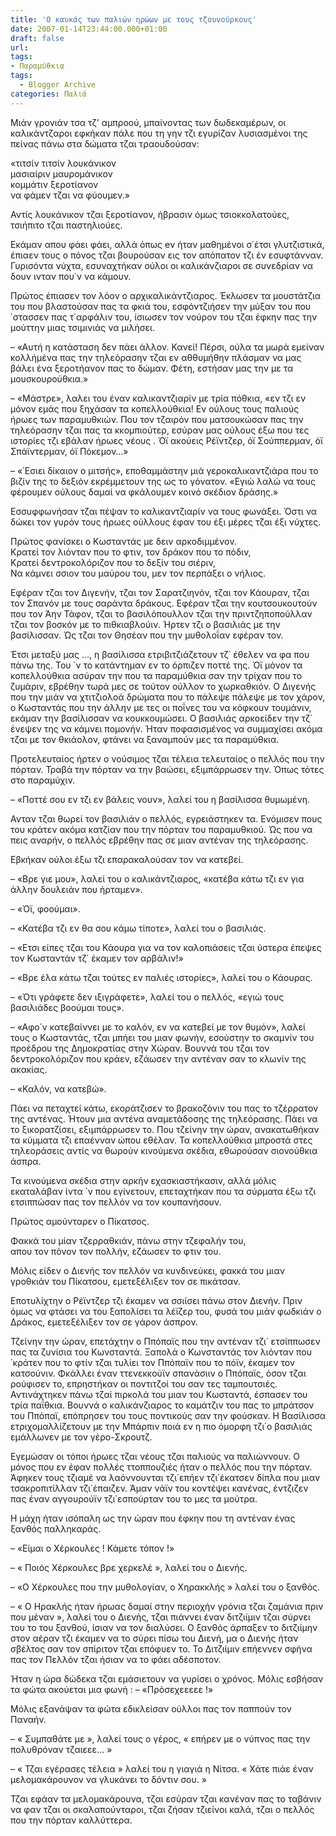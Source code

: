 ```yaml
---
title: 'Ο καυκάς των παλιών ηρώων με τους τζουνούρκους'
date: 2007-01-14T23:44:00.000+01:00
draft: false
url: 
tags: 
- Παραμύθκια
tags:
  - Blogger Archive
categories: Παλιά
---
```


Μιάν γρονιάν τσα τζ' αμπροού, μπαίνοντας των δωδεκαμέρων, οι καλικάντζαροι εφκήκαν πάλε που τη γην τζι εγυρίζαν λυσιασμένοι της πείνας πάνω στα δώματα τζαι τραουδούσαν:  
  
«τιτσίν τιτσίν λουκάνικον  
μασιαίριν μαυρομάνικον  
κομμάτιν ξεροτίανον  
να φάμεν τζαι να φύουμεν.»  
  
Αντίς λουκάνικον τζαι ξεροτίανον, ήβρασιν όμως τσιοκκολατούες, τσιήπιτο τζαι παστηλιούες.  
  
Εκάμαν απου φάει φάει, αλλά όπως eν ήταν μαθημένοι σ΄έτσι γλυτζιστικά, έπιαεν τους ο πόνος τζαι βουρούσαν εις τον απόπατον τζι έν εσυφτάνναν. Γυρισόντα νύχτα, εσυναχτήκαν ούλοι οι καλικάνζιαροι σε συνεδρίαν να δουν ινταν που΄ν να κάμουν.  
  
Πρώτος έπιασεν τον λόον ο αρχικαλικάντζιαρος. Έκλωσεν τα μουστάτζια του που βλαστούσαν πας τα φκιά του, εσφόντζιήσεν την μύξαν του που ΄στασσεν πας τ΄αρφάλιν του, ίσιωσεν τον νούρον του τζαι έφκην πας την μούττην μιας τσιμινιάς να μιλήσει.  
  
– «Αυτή η κατάσταση δεν πάει άλλον. Κανεί! Πέρσι, ούλα τα μωρά εμείναν κολλήμένα πας την τηλεόρασην τζαι εν αθθυμήθην πλάσμαν να μας βάλει ένα ξεροτήανον πας το δώμαν. Φέτη, εστήσαν μας την με τα μουσκουρούθκια.»  
  
– «Μάστρε», λαλει του έναν καλικαντζιαρίν με τρία πόθκια, «εν τζι εν μόνον εμάς που ξηχάσαν τα κοπελλούθκια! Εν ούλους τους παλιούς ήρωες των παραμυθκιών. Που τον τζαιρόν που ματσουκώσαν πας την τηλεόρασην τζαι πας τα κκομπιούτερ, εσύραν μας ούλους έξω που τες ιστορίες τζι εβάλαν ήρωες νέους . Όϊ ακούεις Ρέϊντζερ, όϊ Σούππερμαν, όϊ Σπάϊντερμαν, όϊ Πόκεμον…»  
  
– «΄Εσιει δίκαιον ο μιτσής», εποθαμμάστην μιά γεροκαλικαντζιάρα που το βιζίν της το δεξιόν εκρέμμετουν της ως το γόνατον. «Εγιώ λαλώ να τους φέρουμεν ούλους δαμαί να φκάλουμεν κοινό σκέδιον δράσης.»  
  
Εσσυφφωνήσαν τζαι πέψαν το καλικαντζιαρίν να τους φωνάξει. Όστι να δώκει τον γυρόν τους ήρωες ούλλους έφαν του έξι μέρες τζαι έξι νύχτες.  
  
Πρώτος φανίσκει ο Κωσταντάς με δειν αρκοδιμμένον.  
Κρατεί τον λιόνταν που το φτιν, τον δράκον που το πόδιν,  
Κρατεί δεντροκολόριζον που το δεξίν του σιέριν,  
Να κάμνει σσιον του μαύρου του, μεν τον περπάξει ο νήλιος.  
  
Εφέραν τζαι τον Διγενήν, τζαι τον Σαρατζιηνόν, τζαι τον Κάουραν, τζαι τον Σπανόν με τους σαράντα δράκους. Εφέραν τζαι την κουτσουκουτούν που τον Άην Τάφον, τζαι το βασιλόπουλλον τζαι την πριντζηποπούλλαν τζαι τον βοσκόν με το πιθκιαβλούιν. Ήρτεν τζι ο βασιλιάς με την βασίλισσαν. Ώς τζαι τον Θησέαν που την μυθολοΐαν εφέραν τον.  
  
Έτσι μεταξύ μας …, η βασίλισσα ετριβιτζιάζετουν τζ΄ έθελεν να φα που πάνω της. Του ΄ν το κατάντημαν εν το όρπιζεν ποττέ της. Όϊ μόνον τα κοπελλούθκια ασύραν την που τα παραμύθκια σαν την τρίχαν που το ζυμάριν, εβρέθην τωρά μες σε τούτον ούλλον το χωρκαθκιόν. Ο Διγενής που την μιάν να χτιτζιολοά δρώματα που το πάλεψε πάλεψε με τον χάρον, ο Κωσταντάς που την άλλην με τες οι ποΐνες του να κόφκουν τουμάνιν, εκάμαν την βασίλισσαν να κουκκουμώσει. Ο βασιλιάς αρκοείδεν την τζ΄ ένεψεν της να κάμνει πομονήν. Ήταν ποφασισμένος να συμμαχίσει ακόμα τζαι με τον θκιάολον, φτάνει να ξαναμπούν μες τα παραμύθκια.  
  
Προτελευταίος ήρτεν ο νούσιμος τζαι τέλεια τελευταίος ο πελλός που την πόρταν. Τραβά την πόρταν να την βαώσει, εξιμπάρρωσεν την. Όπως τότες στο παραμύχιν.  
  
– «Ποττέ σου εν τζι εν βάλεις νουν», λαλεί του η βασίλισσα θυμωμένη.  
  
Ανταν τζαι θωρεί τον βασιλιάν ο πελλός, εγρειάστηκεν τα. Ενόμισεν πους του κράτεν ακόμα κατζίαν που την πόρταν του παραμυθκιού. Ώς που να πεις αναρήν, ο πελλός εβρέθην πας σε μιαν αντέναν της τηλεόρασης.  
  
Εβκήκαν ούλοι έξω τζι επαρακαλούσαν τον να κατεβεί.  
  
– «Βρε γιε μου», λαλεί του ο καλικάντζιαρος, «κατέβα κάτω τζι εν για άλλην δουλειάν που ήρταμεν».  
  
– «Όϊ, φοούμαι».  
  
– «Κατέβα τζι εν θα σου κάμω τίποτε», λαλεί του ο βασιλιάς.  
  
– «Ετσι είπες τζαι του Κάουρα για να τον καλοπιάσεις τζαι ύστερα έπεψες τον Κωσταντάν τζ΄ έκαμεν τον αρβάλιν!»  
  
– «Βρε έλα κάτω τζαι τούτες εν παλιές ιστορίες», λαλεί του ο Κάουρας.  
  
– «Ότι γράφετε δεν ιξιγράφετε», λαλεί του ο πελλός, «εγιώ τους βασιλιάδες βοούμαι τους».  
  
– «Αφο΄ν κατεβαίννει με το καλόν, εν να κατεβεί με τον θυμόν», λαλεί τους ο Κωσταντάς, τζαι μπήει του μιαν φωνήν, εσούστην το σκαμνίν του προέδρου της Δημοκρατίας στην Χώραν. Βουννά του τζαι τον δεντροκολόριζον που κράεν, εζάωσεν την αντέναν σαν το κλωνίν της ακακίας.  
  
– «Καλόν, να κατεβώ».  
  
Πάει να πεταχτεί κάτω, εκοράτζισεν το βρακοζόνιν του πας το τζέρρατον της αντένας. Ήτουν μια αντένα αναμετάδοσης της τηλεόρασης. Πάει να το ξικορατζίσει, εξιμπάρρωσεν το. Που τζείνην την ώραν, ανακατωθήκαν τα κύμματα τζι επαένναν ώπου εθέλαν. Τα κοπελλούθκια μπροστά στες τηλεοράσεις αντίς να θωρούν κινούμενα σκέδια, εθωρούσαν σιονούθκια άσπρα.  
  
Τα κινούμενα σκέδια στην αρκήν εχασκιαστήκασιν, αλλά μόλις εκαταλάβαν ίντα ΄ν που εγίνετουν, επεταχτήκαν που τα σύρματα έξω τζι ετσιππώσαν πας τον πελλόν να τον κουπανήσουν.  
  
Πρώτος αμούνταρεν ο Πίκατσος.  
  
Φακκά του μίαν τζερραθκιάν, πάνω στην τζεφαλήν του,  
απου τον πόνον τον πολλήν, εζάωσεν το φτιν του.  
  
Μόλις είδεν ο Διενής τον πελλόν να κυνδινεύκει, φακκά του μιαν γροθκιάν του Πίκατσου, εμετεξέλιξεν τον σε πικάτσαν.  
  
Εποτυλίχτην ο Ρέϊντζερ τζι έκαμεν να σσιίσει πάνω στον Διενήν. Πριν όμως να φτάσει να του ξαπολίσει τα λέϊζερ του, φυσά του μιάν φωδκιάν ο Δράκος, εμετεξέλιξεν τον σε γάρον άσπρον.  
  
Τζείνην την ώραν, επετάχτην ο Ππόπαϊς που την αντέναν τζι΄ ετσίππωσεν πας τα ζυνίσια του Κωνσταντά. Ξαπολά ο Κωνσταντάς τον λιόνταν που ΄κράτεν που το φτίν τζαι τυλίει τον Ππόπαϊν που το πόϊν, έκαμεν τον κατσούνιν. Φκάλλει έναν ττενεκκούϊν σπανάσιιν ο Ππόπαϊς, όσον τζαι ρούφισεν το, επρηστήκαν οι ποντιτζοί του σαν τες ταμπουτσιές. Αντινάχτηκεν πάνω τζαί πιρκολά του μιαν του Κωσταντά, έσπασεν του τρία παΐθκια. Βουννά ο καλικάνζιαρος το καμάτζιν του πας το μπράτσον του Ππόπαϊ, επόπρησεν του τους ποντικούς σαν την φούσκαν. Η Βασίλισσα ετριχομαλλίζετουν με την Μπάρπιν ποιά εν η πιο όμορφη τζι΄ο βασιλιάς εμάλλωνεν με τον γέρο-Σκρουτζ.  
  
Εγεμώσαν οι τόποι ήρωες τζαι νέους τζαι παλιούς να παλιώννουν. Ο μόνος που εν έφαν πολλές ττοππουζιές ήταν ο πελλός που την πόρταν. Άφηκεν τους τζιαμέ να λαόννουνται τζι΄επήεν τζι΄έκατσεν δίπλα που μιαν τσακροπιτίλλαν τζι΄έπαιζεν. Άμαν νάϊν του κοντέψει κανένας, έντζιζεν πας έναν αγγουρούϊν τζι΄εσπούρταν του το μες τα μούτρα.  
  
Η μάχη ήταν ισόπαλη ως την ώραν που έφκην που τη αντέναν ένας ξανθός παλληκαράς.  
  
– «Είμαι ο Χέρκουλες ! Κάμετε τόπον !»  
  
– « Ποιός Χέρκουλες βρε χερκελέ », λαλεί του ο Διενής.  
  
– «Ο Χέρκουλες που την μυθολογίαν, ο Χηρακκλής » λαλεί του ο ξανθός.  
  
– « Ο Ηρακλής ήταν ήρωας δαμαί στην περιοχήν γρόνια τζαι ζαμάνια πριν που μέναν », λαλεί του ο Διενής, τζαι πιάννει έναν διτζιίμιν τζαι σύρνει του το του ξανθού, ίσιαν να τον διαλύσει. Ο ξανθός άρπαξεν το διτζιίμην στον αέραν τζι έκαμεν να το σύρει πίσω του Διενή, μα ο Διενής ήταν σβέλτος σαν τον σπίριτον τζαι επόφυεν το. Το Διτζιίμιν επήεννεν σφήνα πας τον Πελλόν τζαι ήσιαν να το φάει αδέσποτον.  
  
Ήταν η ώρα δώδεκα τζαι εμάσιετουν να γυρίσει ο χρόνος. Μόλις εσβήσαν τα φώτα ακούεται μια φωνή : – «Πρόσεχεεεεε !»  
  
Μόλις εξανάψαν τα φώτα εδικλείσαν ούλλοι πας τον παππούν τον Παναήν.  
  
– « Συμπαθάτε με », λαλεί τους ο γέρος, « επήρεν με ο νύπνος πας την πολυθρόναν τζαιεεε… »  
  
– « Τζαι εγέρασες τέλεια » λαλεί του η γιαγιά η Νίτσα. « Χάτε πιάε έναν μελομακάρουνον να γλυκάνει το δόντιν σου. »  
  
Τζαι εφάαν τα μελομακάρουνα, τζαι εσύραν τζαι κανέναν πας το ταβάνιν να φαν τζαι οι σκαλαπούνταροι, τζαι ζήσαν τζιείνοι καλά, τζαι ο πελλός που την πόρταν καλλύττερα.
